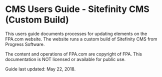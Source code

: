 # CMS Users Guide - Sitefinity CMS (Custom Build)
This users guide documents processes for updating elements on the FPA.com website. The website runs a custom build of Sitefinity CMS from Progress Software. 

The content and operations of FPA.com are copyright of FPA. This documentation is NOT licensed or available for public use.

Guide last updated: May 22, 2018.